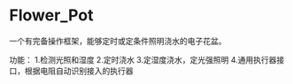 # Flower_Pot
一个有完备操作框架，能够定时或定条件照明浇水的电子花盆。

功能：
1.检测光照和湿度
2.定时浇水
3.定湿度浇水，定光强照明
4.通用执行器接口，根据电阻自动识别接入的执行器
